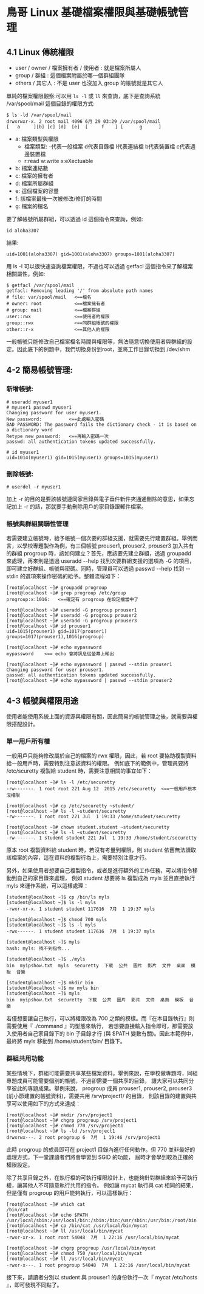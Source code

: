 # 鳥哥 Linux 基礎檔案權限與基礎帳號管理

## 4.1 Linux 傳統權限
* user / owner / 檔案擁有者 / 使用者 : 就是檔案所屬人
* group / 群組 : 這個檔案附屬於哪一個群組團隊
* others / 其它人 : 不是 user 也沒加入 group 的帳號就是其它人

單純的檔案權限觀察:可以用 `ls -l` 或 `ll` 來查詢，底下是查詢系統 /var/spool/mail 這個目錄的權限方式:

```
$ ls -ld /var/spool/mail
drwxrwxr-x. 2 root mail 4096 6月 29 03:29 /var/spool/mail
[   a     ][b] [c] [d]  [e]  [     f    ] [      g      ]
```
* a: 檔案類型與權限
	* 檔案類型: -代表一般檔案 d代表目錄檔 l代表連結檔 b代表裝置檔 c代表週邊裝置檔
	* r:read w:write x:eXectuable
* b: 檔案連結數
* c: 檔案的擁有者
* d: 檔案所屬群組
* e: 這個檔案的容量
* f: 該檔案最後一次被修改/修訂的時間
* g: 檔案的檔名

要了解帳號所屬群組，可以透過 id 這個指令來查詢，例如:

`id aloha3307`

結果:

`uid=1001(aloha3307) gid=1001(aloha3307) groups=1001(aloha3307)`

用 ls -l 可以很快速查詢檔案權限，不過也可以透過 getfacl 這個指令來了解檔案相關屬性，例如:
```
$ getfacl /var/spool/mail
getfacl: Removing leading '/' from absolute path names
# file: var/spool/mail   <==檔名
# owner: root            <==檔案擁有者
# group: mail            <==檔案群組
user::rwx                <==使用者的權限
group::rwx               <==同群組帳號的權限
other::r-x               <==其他人的權限
```

一般帳號只能修改自己檔案檔名時間與權限等，無法隨意切換使用者與群組的設定。因此底下的例題中，我們切換身份到root，並將工作目錄切換到 /dev/shm

## 4-2 簡易帳號管理:

### 新增帳號:

```
# useradd myuser1
# myuser1 passwd myuser1
Changing password for user myuser1.
New password:          <==此處輸入密碼
BAD PASSWORD: The password fails the dictionary check - it is based on a dictionary word
Retype new password:   <==再輸入密碼一次
passwd: all authentication tokens updated successfully.

# id myuser1
uid=1014(myuser1) gid=1015(myuser1) groups=1015(myuser1)
```

### 刪除帳號:


```
# userdel -r myuser1
```

加上 -r 的目的是要該帳號連同家目錄與電子垂件新件夾通通刪除的意思，如果忘記加上 -r 的話，那就要手動刪除用戶的家目錄跟郵件檔案。

### 帳號與群組關聯性管理

若需要建立帳號時，給予帳號一個次要的群組支援，就需要先行建置群組。舉例而言，以學校專題製作為例，有三個帳號 prouser1, prouser2, prouser3 加入共有的群組 progroup 時，該如何建立？首先，應該要先建立群組，透過 groupadd 來處理，再來則是透過 useradd --help 找到次要群組支援的選項為 -G 的項目， 即可建立好群組、帳號與密碼。同時，管理員可以透過 passwd --help 找到 --stdin 的選項來操作密碼的給予。整體流程如下：

```
[root@localhost ~]# groupadd progroup
[root@localhost ~]# grep progroup /etc/group
progroup:x:1016:   <==確定有 progroup 在設定檔當中了

[root@localhost ~]# useradd -G progroup prouser1
[root@localhost ~]# useradd -G progroup prouser2
[root@localhost ~]# useradd -G progroup prouser3
[root@localhost ~]# id prouser1
uid=1015(prouser1) gid=1017(prouser1) groups=1017(prouser1),1016(progroup)

[root@localhost ~]# echo mypassword
mypassword    <== echo 會將訊息從螢幕上輸出

[root@localhost ~]# echo mypassword | passwd --stdin prouser1
Changing password for user prouser1.
passwd: all authentication tokens updated successfully.
[root@localhost ~]# echo mypassword | passwd --stdin prouser2
```

## 4-3 帳號與權限用途

使用者能使用系統上面的資源與權限有關，因此簡易的帳號管理之後，就需要與權限搭配設計。

### 單一用戶所有權

一般用戶只能夠修改屬於自己的檔案的 rwx 權限，因此，若 root 要協助複製資料給一般用戶時，需要特別注意該資料的權限。 例如底下的範例中，管理員要將 /etc/scuretty 複製給 student 時，需要注意相關的事宜如下：

```
[root@localhost ~]# ls -l /etc/securetty
-rw-------. 1 root root 221 Aug 12  2015 /etc/securetty  <==一般用戶根本沒權限

[root@localhost ~]# cp /etc/securetty ~student/
[root@localhost ~]# ls -l ~student/securetty
-rw-------. 1 root root 221 Jul  1 19:33 /home/student/securetty

[root@localhost ~]# chown student.student ~student/securetty
[root@localhost ~]# ls -l ~student/securetty
-rw-------. 1 student student 221 Jul  1 19:33 /home/student/securetty
```

原本 root 複製資料給 student 時，若沒有考量到權限，則 student 依舊無法讀取該檔案的內容，這在資料的複製行為上，需要特別注意才行。

另外，如果使用者想要自己複製指令，或者是進行額外的工作任務，可以將指令移動到自己的家目錄來處理， 例如 student 想要將 ls 複製成為 myls 並且直接執行 myls 來運作系統，可以這樣處理：

```
[student@localhost ~]$ cp /bin/ls myls
[student@localhost ~]$ ls -l myls
-rwxr-xr-x. 1 student student 117616  7月  1 19:37 myls

[student@localhost ~]$ chmod 700 myls
[student@localhost ~]$ ls -l myls
-rwx------. 1 student student 117616  7月  1 19:37 myls

[student@localhost ~]$ myls
bash: myls: 找不到指令...

[student@localhost ~]$ ./myls
bin  myipshow.txt  myls  securetty  下載  公共  圖片  影片  文件  桌面  模板  音樂

[student@localhost ~]$ mkdir bin
[student@localhost ~]$ mv myls bin
[student@localhost ~]$ myls
bin  myipshow.txt  securetty  下載  公共  圖片  影片  文件  桌面  模板  音樂
```

若僅想要讓自己執行，可以將權限改為 700 之類的模樣。而『在本目錄執行』則需要使用『 ./command 』的型態來執行， 若想要直接輸入指令即可，那需要放入使用者自己家目錄下的 bin 子目錄才行 (與 $PATH 變數有關)。因此本範例中，最終將 myls 移動到 /home/student/bin/ 目錄下。


### 群組共用功能

某些情境下，群組可能需要共享某些檔案資料。舉例來說，在學校做專題時，同組專題成員可能需要個別的帳號，不過卻需要一個共享的目錄， 讓大家可以共同分享彼此的專題成果。舉例來說， progroup 成員 prouser1, prouser2, prouser3 (前小節建置的帳號資料)，需要共用 /srv/project1/ 的目錄， 則該目錄的建置與共享可以使用如下的方式來達成：

```
[root@localhost ~]# mkdir /srv/project1
[root@localhost ~]# chgrp progroup /srv/project1
[root@localhost ~]# chmod 770 /srv/project1
[root@localhost ~]# ls -ld /srv/project1
drwxrwx---. 2 root progroup 6  7月  1 19:46 /srv/project1
```

此時 progroup 的成員即可在 project1 目錄內進行任何動作。但 770 並非最好的處理方式，下一堂課讀者們將會學習到 SGID 的功能， 屆時才會學到較為正確的權限設定。

除了共享目錄之外，在執行檔的可執行權限設計上，也能夠針對群組來給予可執行權，讓其他人不可隨意執行共用的指令。 例如讓 mycat 執行與 cat 相同的結果，但是僅有 progroup 的用戶能夠執行，可以這樣執行：

```
[root@localhost ~]# which cat
/bin/cat
[root@localhost ~]# echo $PATH
/usr/local/sbin:/usr/local/bin:/sbin:/bin:/usr/sbin:/usr/bin:/root/bin
[root@localhost ~]# cp /bin/cat /usr/local/bin/mycat
[root@localhost ~]# ll /usr/local/bin/mycat
-rwxr-xr-x. 1 root root 54048  7月  1 22:16 /usr/local/bin/mycat

[root@localhost ~]# chgrp progroup /usr/local/bin/mycat
[root@localhost ~]# chmod 750 /usr/local/bin/mycat
[root@localhost ~]# ll /usr/local/bin/mycat
-rwxr-x---. 1 root progroup 54048  7月  1 22:16 /usr/local/bin/mycat
```

接下來，請讀者分別以 student 與 prouser1 的身份執行一次『 mycat /etc/hosts 』，即可發現不同點了。


